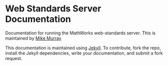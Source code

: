 # Web Standards Server Documentation
Documentation for running the MathWorks web-standards server.
This is maintained by [Mike Murray](michaelbrazell@gmail.com)

This documentation is maintained using [Jekyll](http://jekyllrb.com).  To contribute, fork the repo, install the Jekyll dependencies, write your documentation, and submit a fork request.

